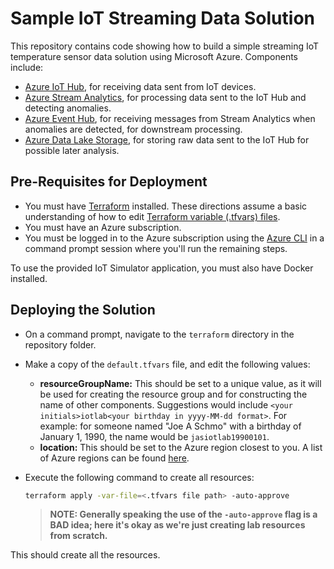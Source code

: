 # Sample IoT Streaming Data Solution

This repository contains code showing how to build a simple streaming IoT temperature sensor data solution using Microsoft Azure. Components include:

* [Azure IoT Hub](https://azure.microsoft.com/en-us/services/iot-hub/), for receiving data sent from IoT devices.
* [Azure Stream Analytics](https://azure.microsoft.com/en-us/services/stream-analytics/), for processing data sent to the IoT Hub and detecting anomalies.
* [Azure Event Hub](https://azure.microsoft.com/en-us/services/event-hubs/), for receiving messages from Stream Analytics when anomalies are detected, for downstream processing.
* [Azure Data Lake Storage](https://azure.microsoft.com/en-us/services/storage/data-lake-storage/), for storing raw data sent to the IoT Hub for possible later analysis.

## Pre-Requisites for Deployment

* You must have [Terraform](https://terraform.io) installed. These directions assume a basic understanding of how to edit [Terraform variable (.tfvars) files](https://www.terraform.io/docs/configuration/variables.html#variable-definitions-tfvars-files).
* You must have an Azure subscription.
* You must be logged in to the Azure subscription using the [Azure CLI](https://docs.microsoft.com/en-us/cli/azure/authenticate-azure-cli) in a command prompt session where you'll run the remaining steps.

To use the provided IoT Simulator application, you must also have Docker installed.

## Deploying the Solution

* On a command prompt, navigate to the `terraform` directory in the repository folder.
* Make a copy of the `default.tfvars` file, and edit the following values:
  * **resourceGroupName:** This should be set to a unique value, as it will be used for creating the resource group and for constructing the name of other components. Suggestions would include `<your initials>iotlab<your birthday in yyyy-MM-dd format>`. For example: for someone named "Joe A Schmo" with a birthday of January 1, 1990, the name would be `jasiotlab19900101`.
  * **location:** This should be set to the Azure region closest to you. A list of Azure regions can be found [here](https://azure.microsoft.com/en-us/global-infrastructure/regions/).
* Execute the following command to create all resources:
  
  ```bash
  terraform apply -var-file=<.tfvars file path> -auto-approve
  ```

  >**NOTE: Generally speaking the use of the `-auto-approve` flag is a BAD idea; here it's okay as we're just creating lab resources from scratch.**

This should create all the resources.

